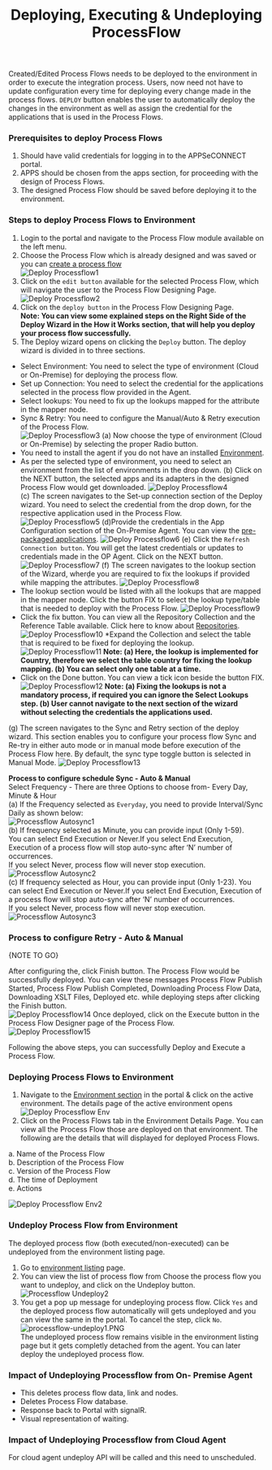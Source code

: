 ﻿---
title: "Deploying, Executing & Undeploying ProcessFlow"
toc: true
tag: developers
category: "Processflow"
menus: 
    processflow:
        title: "Deploying, Executing & Undeploying ProcessFlow"
        weight: 6
        icon: fa fa-file-word-o
        identifier: deployingprocessflow
---


Created/Edited Process Flows needs to be deployed to the environment in order to execute the integration process. 
Users, now need not have to update configuration every time for deploying every change made in the process flows. 
`DEPLOY` button enables the user to automatically deploy the changes in the environment as well as assign the 
credential for the applications that is used in the Process Flows.

### Prerequisites to deploy Process Flows

1.	Should have valid credentials for logging in to the APPSeCONNECT portal.
2.	APPS should be chosen from the apps section, for proceeding with the design of Process Flows.
3.	The designed Process Flow should be saved before deploying it to the environment.

### Steps to deploy Process Flows to Environment
1.	Login to the portal and navigate to the Process Flow module available on the left menu.  
2.  Choose the Process Flow which is already designed and was saved or you can [create a process flow](/processflow/creating-processflow/)   
![Deploy Processflow1](../../staticfiles/processflow/media/deploy-processflow1.png)   
3.  Click on the `edit button` available for the selected Process Flow, which will navigate the user to the 
    Process Flow Designing Page.  
 ![Deploy Processflow2](../../staticfiles/processflow/media/deploy-processflow2.png) 
4.	Click on the `deploy button` in the Process Flow Designing Page.  
 **Note: You can view some explained steps on the Right Side of the Deploy Wizard in the How it 
Works section, that will help you deploy your process flow successfully.**  
5. The Deploy wizard opens on clicking the `Deploy` button. The deploy wizard is divided in to three sections.
* Select Environment: You need to select the type of environment (Cloud or On-Premise) for deploying the process flow.
* Set up Connection: You need to select the credential for the applications selected in the process flow provided in the Agent.
* Select lookups: You need to fix up the lookups mapped for the attribute in the mapper node.
* Sync & Retry: You need to configure the Manual/Auto  & Retry execution of the Process Flow.  
![Deploy Processflow3](../../staticfiles/processflow/media/deploy-processflow3.png) 
(a) Now choose the type of environment (Cloud or On-Premise) by selecting the proper Radio button.  
* You need to install the agent if you do not have an installed [Environment](/deployment/Environment-Management/). 
* As per the selected type of environment, you need to select an environment from the list of environments in the drop down. 
(b) Click on the NEXT button, the selected apps and its adapters in the designed Process Flow would get downloaded.
![Deploy Processflow4](../../staticfiles/processflow/media/deploy-processflow4.png)   
(c) The screen navigates to the Set-up connection section of the Deploy wizard. You need to select the credential from the drop down, for the respective application used in the Process Flow.   
 ![Deploy Processflow5](../../staticfiles/processflow/media/deploy-processflow5.png)
(d)Provide the credentials in the App Configuration section of the On-Premise Agent. You can view the [pre-packaged applications](/connectors/Overview-of-Connectors/).
![Deploy Processflow6](../../staticfiles/processflow/media/deploy-processflow6.png)
(e) Click  the `Refresh Connection button`. You will get the latest credentials or updates to credentials made in the OP Agent. Click on the NEXT button.
![Deploy Processflow7](../../staticfiles/processflow/media/deploy-processflow7.png) 
(f) The screen navigates to the lookup section of the Wizard, wherḍe you are required to fix the lookups if provided while mapping the attributes.
![Deploy Processflow8](../../staticfiles/processflow/media/deploy-processflow8.png)
* The lookup section would be listed with all the lookups that are mapped in the mapper node. Click the button FIX to select the lookup type/table that is needed to deploy with the Process Flow.
![Deploy Processflow9](../../staticfiles/processflow/media/deploy-processflow9.png)
* Click the fix button. You can view all the Repository Collection and the Reference Table available. Click here to know about [Repositories]().    
![Deploy Processflow10](../../staticfiles/processflow/media/deploy-processflow10.png)
*Expand the Collection and select the table that is required to be fixed for deploying the lookup.
![Deploy Processflow11](../../staticfiles/processflow/media/deploy-processflow11.png)
**Note: (a) Here, the lookup is implemented for Country, therefore we select the table country for fixing the lookup mapping.
        (b) You can select only one table at a time.**
 * Click on the Done button. You can view a tick icon beside the button FIX. 
![Deploy Processflow12](../../staticfiles/processflow/media/deploy-processflow12.png)
**Note: (a) Fixing the lookups is not a mandatory process, if required you can ignore the Select Lookups step.
        (b) User cannot navigate to the next section of the wizard without selecting the credentials the applications used.**  

(g) The screen navigates to the Sync and Retry section of the deploy wizard. 
This section enables you to configure your process flow Sync and Re-try in either auto mode or in manual mode before 
execution of the Process Flow here. By default, the sync type toggle button is selected in Manual Mode. 
![Deploy Processflow13](../../staticfiles/processflow/media/deploy-processflow13.png)

**Process to configure schedule Sync - Auto & Manual**     
Select Frequency - There are three Options to choose from-  Every Day, Minute & Hour             
(a) If the Frequency selected as `Everyday`, you need to provide Interval/Sync Daily 
as shown below:    
![Processflow Autosync1](../../staticfiles/processflow/media/processflow-autosync1.png)  
(b) If frequency selected as Minute, you can provide input (Only 1-59).  
You can select End Execution or Never.If you select End Execution, Execution of a process 
flow will stop auto-sync after ‘N’ number of occurrences.    
If you select Never, process flow will never stop execution.    
![Processflow Autosync2](../../staticfiles/processflow/media/processflow-autosync2.png)  
(c) If frequency selected as Hour, you can provide input (Only 1-23). You can select 
End Execution or Never.If you select End Execution, Execution of a process 
flow will stop auto-sync after ‘N’ number of occurrences.    
If you select Never, process flow will never stop execution.
![Processflow Autosync3](../../staticfiles/processflow/media/processflow-autosync3.png)

### Process to configure Retry - Auto & Manual

{NOTE TO GO}



After configuring the, click Finish button. The Process Flow would be successfully 
deployed. You can view these messages Process Flow Publish Started, Process Flow Publish Completed, 
Downloading Process Flow Data, Downloading XSLT Files, Deployed etc. while deploying steps after 
clicking the Finish button.  
![Deploy Processflow14](../../staticfiles/processflow/media/deploy-processflow14.png)
Once deployed, click on the Execute button in the Process Flow Designer page of the Process Flow.  
![Deploy Processflow15](../../staticfiles/processflow/media/deploy-processflow15.png)

Following the above steps, you can successfully Deploy and Execute a Process Flow.

### Deploying Process Flows to Environment

1.	Navigate to the [Environment section](/deployment/Environment-Management/) in the portal & click on the active environment. The details page of the active environment opens
![Deploy Processflow Env](../../staticfiles/processflow/media/deploy-processflow-env.png)  
2.	Click on the Process Flows tab in the Environment Details Page. You can view all the Process Flow those are deployed on that environment.
The following are the details that will displayed for deployed Process Flows.  
  
a.	Name of the Process Flow  
b.	Description of the Process Flow    
c.	Version of the Process Flow  
d.	The time of Deployment    
e.	Actions      

![Deploy Processflow Env2](../../staticfiles/processflow/media/deploy-processflow-env2.png) 

### Undeploy Process Flow from Environment

The deployed process flow (both executed/non-executed) can be undeployed from the environment
listing page. 

1. Go to [environment listing](/deployment/Environment-Management/) page.
2. You can view the list of process flow from Choose the process flow you want to undeploy, and click on the Undeploy button.
![Processflow Undeploy2](../../staticfiles/processflow/media/processflow-undeploy2.png)   
3. You get a pop up message for undeploying process flow. Click `Yes` and the deployed process flow automatically will gets undeployed and you can view the same in the 
portal. To cancel the step, click `No`.
![processflow-undeploy1.PNG](../../staticfiles/processflow/media/processflow-undeploy1.PNG)  
The undeployed process flow remains visible in the environment listing page but it gets completly
detached from the agent. You can later deploy the undeployed process flow.


### Impact of Undeploying Processflow from On- Premise Agent 

* This deletes process flow data, link and nodes.
* Deletes Process Flow database.
* Response back to Portal with signalR.
* Visual representation of waiting.

### Impact of Undeploying Processflow from Cloud Agent

For cloud agent undeploy API will be called and this need to unscheduled.
